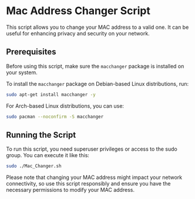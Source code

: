 # Mac Address Changer Script

This script allows you to change your MAC address to a valid one. It can be useful for enhancing privacy and security on your network.

## Prerequisites

Before using this script, make sure the `macchanger` package is installed on your system.

To install the `macchanger` package on Debian-based Linux distributions, run:

```bash
sudo apt-get install macchanger -y
```

For Arch-based Linux distributions, you can use:

```bash
sudo pacman --noconfirm -S macchanger
```

## Running the Script

To run this script, you need superuser privileges or access to the sudo group. You can execute it like this:

```bash
sudo ./Mac_Changer.sh
```

Please note that changing your MAC address might impact your network connectivity, so use this script responsibly and ensure you have the necessary permissions to modify your MAC address.
